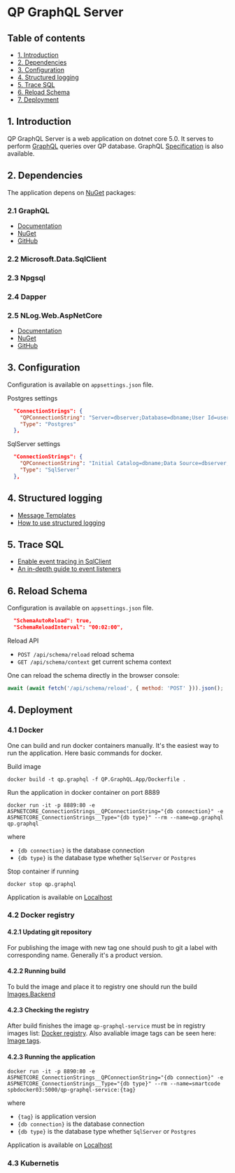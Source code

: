 # QP GraphQL Server

## Table of contents
* [1. Introduction](#introduction)
* [2. Dependencies](#dependencies)
* [3. Configuration](#configuration)
* [4. Structured logging](#structuredlogging)
* [5. Trace SQL](#tracesql)
* [6. Reload Schema](#reloadschema)
* [7. Deployment](#deployment)

## 1. Introduction <a name="introduction"></a>

QP GraphQL Server is a web application on dotnet core 5.0. It serves to perform [GraphQL](https://graphql.org/learn/) queries over QP database. GraphQL [Specification](https://github.com/graphql/graphql-spec) is also available.

## 2. Dependencies <a name="dependencies"></a>
The application depens on [NuGet](https://www.nuget.org/) packages:

### 2.1 GraphQL

* [Documentation](https://graphql-dotnet.github.io/docs/getting-started/introduction)
* [NuGet](https://www.nuget.org/packages/GraphQL/)
* [GitHub](https://github.com/graphql-dotnet/graphql-dotnet)

### 2.2 Microsoft.Data.SqlClient

### 2.3 Npgsql

### 2.4 Dapper

### 2.5 NLog.Web.AspNetCore

* [Documentation](https://github.com/NLog/NLog/wiki/Getting-started-with-ASP.NET-Core-5)
* [NuGet](https://www.nuget.org/packages/NLog.Web.AspNetCore/)
* [GitHub](https://github.com/NLog/NLog.Web)


## 3. Configuration <a name="configuration"></a>
Configuration is available on `appsettings.json` file.

Postgres settings
```json
  "ConnectionStrings": {
    "QPConnectionString": "Server=dbserver;Database=dbname;User Id=user;Password=password",
    "Type": "Postgres"
  },
```

SqlServer settings
```json
  "ConnectionStrings": {
    "QPConnectionString": "Initial Catalog=dbname;Data Source=dbserver;User ID=user;Password=password",
    "Type": "SqlServer"
  },
```

## 4. Structured logging <a name="structuredlogging"></a>
 * [Message Templates](https://messagetemplates.org/)
 * [How to use structured logging](https://github.com/NLog/NLog/wiki/How-to-use-structured-logging)

## 5. Trace SQL <a name="tracesql"></a>
 * [Enable event tracing in SqlClient](https://docs.microsoft.com/en-us/sql/connect/ado-net/enable-eventsource-tracing?view=sql-server-ver15)
 * [An in-depth guide to event listeners](https://www.audero.it/blog/2018/04/18/in-depth-guide-event-listeners/)

 ## 6. Reload Schema <a name="reloadschema"></a>
Configuration is available on `appsettings.json` file.
```json
  "SchemaAutoReload": true,
  "SchemaReloadInterval": "00:02:00",
```
Reload API

* ```POST /api/schema/reload``` reload schema
* ```GET /api/schema/context``` get current schema context

One can reload the schema directly in the browser console:
```javascript
await (await fetch('/api/schema/reload', { method: 'POST' })).json();
```

## 4. Deployment <a name="deployment"></a>
### 4.1 Docker

One can build and run docker containers manually. It's the easiest way to run the application. Here basic commands for docker.

Build image
```console
docker build -t qp.graphql -f QP.GraphQL.App/Dockerfile .
```
Run the application in docker container on port 8889
```console
docker run -it -p 8889:80 -e ASPNETCORE_ConnectionStrings__QPConnectionString="{db connection}" -e ASPNETCORE_ConnectionStrings__Type="{db type}" --rm --name=qp.graphql qp.graphql
```
where
* `{db connection}` is the database connection
* `{db type}` is the database type whether `SqlServer` or `Postgres` 

Stop container if running
```console
docker stop qp.graphql
```


Application is available on
[Localhost](http://localhost:8889/ui/playground)


### 4.2 Docker registry

#### 4.2.1 Updating git repository
For publishing the image with new tag one should push to git a label with corresponding name. Generally it's a product version.

#### 4.2.2 Running build
To buld the image and place it to registry one should run the build
[Images.Backend](https://tfs.dev.qsupport.ru/tfs/QuantumartCollection/QP/_build?definitionId=1535)

#### 4.2.3 Checking the registry

After build finishes the image `qp-graphql-service` must be in registry images list:
[Docker registry](http://spbdocker03:5000/v2/_catalog).
Also avaliable image tags can be seen here:
[Image tags](http://spbdocker03:5000/v2/qp-graphql-service/tags/list).

#### 4.2.3 Running the application
```console
docker run -it -p 8890:80 -e ASPNETCORE_ConnectionStrings__QPConnectionString="{db connection}" -e ASPNETCORE_ConnectionStrings__Type="{db type}" --rm --name=smartcode spbdocker03:5000/qp-graphql-service:{tag}
```
where
* `{tag}` is application version
* `{db connection}` is the database connection
* `{db type}` is the database type whether `SqlServer` or `Postgres` 

Application is available on
[Localhost](http://localhost:8890/api/)

### 4.3 Kubernetis
